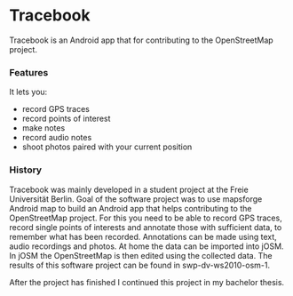 # Tracebook

Tracebook is an Android app that for contributing to the OpenStreetMap project.

### Features

It lets you:

 - record GPS traces
 - record points of interest
 - make notes
 - record audio notes
 - shoot photos paired with your current position
 
 ### History
 
 Tracebook was mainly developed in a student project at the Freie Universität Berlin. Goal of the software project was to use
 mapsforge Android map to build an Android app that helps contributing to the OpenStreetMap project. For this you need to be
 able to record GPS traces, record single points of interests and annotate those with sufficient data, to remember what has been
 recorded. Annotations can be made using text, audio recordings and photos. At home the data can be imported into jOSM. 
 In jOSM the OpenStreetMap is then edited using the collected data.
 The results of this software project can be found in swp-dv-ws2010-osm-1.
 
 After the project has finished I continued this project in my bachelor thesis.
